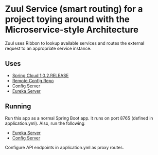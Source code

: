 # Zuul Service (smart routing) for a project toying around with the Microservice-style Architecture

Zuul uses Ribbon to lookup available services and routes the external request to an appropriate service instance.

## Uses

* [Spring Cloud 1.0.2.RELEASE](http://projects.spring.io/spring-cloud/)
* [Remote Config Repo](https://github.com/kirstywilliams/ms-config)
* [Config Server](https://github.com/kirstywilliams/ms-config-server)
* [Eureka Server](https://github.com/kirstywilliams/ms-eureka-service)

## Running

Run this app as a normal Spring Boot app. It runs on port 8765 (defined in application.yml).
Also, run the following:

* [Eureka Server](https://github.com/kirstywilliams/ms-eureka-service)
* [Config Server](https://github.com/kirstywilliams/ms-config-server)

Configure API endpoints in application.yml as proxy routes.